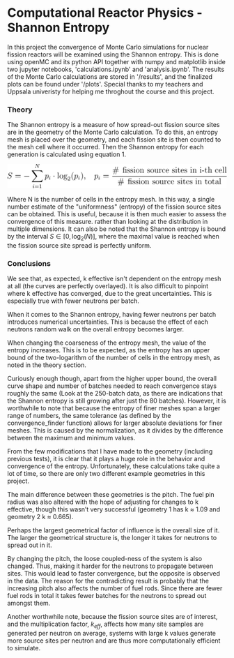 # Computational Reactor Physics - Shannon Entropy
In this project the convergence of Monte Carlo simulations for nuclear fission reactors will be examined using the Shannon entropy. This is done using openMC and its python API together with numpy and matplotlib inside two jupyter notebooks, 'calculations.ipynb' and 'analysis.ipynb'. The results of the Monte Carlo calculations are stored in '/results', and the finalized plots can be found under '/plots'. Special thanks to my teachers and Uppsala univeristy for helping me throghout the course and this project.

### Theory

The Shannon entropy is a measure of how spread-out fission source sites are in the geometry of the Monte Carlo calculation. To do this, an entropy mesh is placed over the geometry, and each fission site is then counted to the mesh cell where it occurred. Then the Shannon entropy for each generation is calculated using equation 1.

![Equation 1](https://raw.githubusercontent.com/OdinhengeT/shannon-entropy/master/equations/equation_1.png)

Where N is the number of cells in the entropy mesh. In this way, a single number estimate of the "uniformness" (entropy) of the fission source sites can be obtained. This is useful, because it is then much easier to assess the convergence of this measure. rather than looking at the distribution in multiple dimensions. It can also be noted that the Shannon entropy is bound by the interval $S \in \left[0, \log_{2}(N)\right]$, where the maximal value is reached when the fission source site spread is perfectly uniform. 


### Conclusions

We see that, as expected, k effective isn't dependent on the entropy mesh at all (the curves are perfectly overlayed). It is also difficult to pinpoint where k effective has converged, due to the great uncertainties. This is especially true with fewer neutrons per batch.

When it comes to the Shannon entropy, having fewer neutrons per batch introduces numerical uncertainties. This is because the effect of each neutrons random walk on the overall entropy becomes larger.

When changing the coarseness of the entropy mesh, the value of the entropy increases. This is to be expected, as the entropy has an upper bound of the two-logarithm of the number of cells in the entropy mesh, as noted in the theory section.

Curiously enough though, apart from the higher upper bound, the overall curve shape and number of batches needed to reach convergence stays roughly the same (Look at the 250-batch data, as there are indications that the Shannon entropy is still growing after just the 80 batches). However, it is worthwhile to note that because the entropy of finer meshes span a larger range of numbers, the same tolerance (as defined by the convergence_finder function) allows for larger absolute deviations for finer meshes. This is caused by the normalization, as it divides by the difference between the maximum and minimum values.

From the few modifications that I have made to the geometry (including previous tests), it is clear that it plays a huge role in the behavior and convergence of the entropy. Unfortunately, these calculations take quite a lot of time, so there are only two different example geometries in this project. 

The main difference between these geometries is the pitch. The fuel pin radius was also altered with the hope of adjusting for changes to k effective, though this wasn’t very successful (geometry 1 has k $\approx$ 1.09 and geometry 2 k $\approx$ 0.665). 

Perhaps the largest geometrical factor of influence is the overall size of it. The larger the geometrical structure is, the longer it takes for neutrons to spread out in it.

By changing the pitch, the loose coupled-ness of the system is also changed. Thus, making it harder for the neutrons to propagate between sites. This would lead to faster convergence, but the opposite is observed in the data. The reason for the contradicting result is probably that the increasing pitch also affects the number of fuel rods. Since there are fewer fuel rods in total it takes fewer batches for the neutrons to spread out amongst them.

Another worthwhile note, because the fission source sites are of interest, and the multiplication factor, $k_{eff}$, affects how many site samples are generated per neutron on average, systems with large k values generate more source sites per neutron and are thus more computationally efficient to simulate. 
